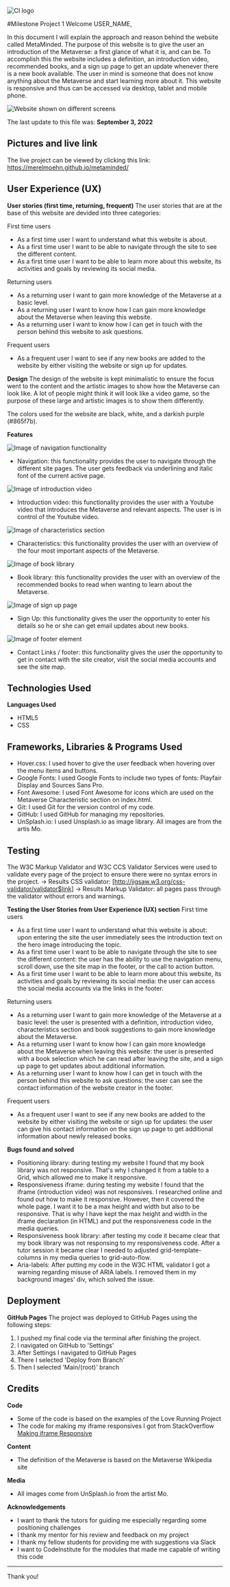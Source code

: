 ![CI logo](https://codeinstitute.s3.amazonaws.com/fullstack/ci_logo_small.png)

#Milestone Project 1
Welcome USER_NAME,

In this document I will explain the approach and reason behind the website called MetaMinded. The purpose of this website is to give the user an introduction of the Metaverse: a first glance of what it is, and can be. To accomplish this the website includes a definition, an introduction video, recommended books, and a sign up page to get an update whenever there is a new book available. The user in mind is someone that does not know anything about the Metaverse and start learning more about it. This website is responsive and thus can be accessed via desktop, tablet and mobile phone.

![Website shown on different screens](assets/images/metaminded_website.png)

The last update to this file was: **September 3, 2022**

## Pictures and live link
The live project can be viewed by clicking this link: https://merelmoehn.github.io/metaminded/

## User Experience (UX)
**User stories (first time, returning, frequent)**
The user stories that are at the base of this website are devided into three categories:

First time users
* As a first time user I want to understand what this website is about.
* As a first time user I want to be able to navigate through the site to see the different content.
* As a first time user I want to be able to learn more about this website, its activities and goals by reviewing its social media.

Returning users
* As a returning user I want to gain more knowledge of the Metaverse at a basic level.
* As a returning user I want to know how I can gain more knowledge about the Metaverse when leaving this website.
* As a returning user I want to know how I can get in touch with the person behind this website to ask questions.

Frequent users
* As a frequent user I want to see if any new books are added to the website by either visiting the website or sign up for updates.


**Design**
The design of the website is kept minimalistic to ensure the focus went to the content and the artistic images to show how the Metaverse can look like. A lot of people might think it will look like a video game, so the purpose of these large and artistic images is to show them differently.

The colors used for the website are black, white, and a darkish purple (#865f7b).

**Features**

![Image of navigation functionality](assets/images/navigation.png)
* Navigation: this functionality provides the user to navigate through the different site pages. The user gets feedback via underlining and italic font of the current active page.

![Image of introduction video](assets/images/introduction_video.png)
* Introduction video: this functionality provides the user with a Youtube video that introduces the Metaverse and relevant aspects. The user is in control of the Youtube video.

![Image of characteristics section](assets/images/characteristics.png)
* Characteristics: this functionality provides the user with an overview of the four most important aspects of the Metaverse.

![Image of book library](assets/images/recommended_books.png)
* Book library: this functionality provides the user with an overview of the recommended books to read when wanting to learn about the Metaverse.

![Image of sign up page](assets/images/signup_form.png)
* Sign Up: this functionality gives the user the opportunity to enter his details so he or she can get email updates about new books.

![Image of footer element](assets/images/Footer.png)
* Contact Links / footer: this functionality gives the user the opportunity to get in contact with the site creator, visit the social media accounts and see the site map.


## Technologies Used
**Languages Used**
* HTML5
* CSS

## Frameworks, Libraries & Programs Used
* Hover.css: I used hover to give the user feedback when hovering over the menu items and buttons.
* Google Fonts: I used Google Fonts to include two types of fonts: Playfair Display and Sources Sans Pro.
* Font Awesome: I used Font Awesome for icons which are used on the Metaverse Characteristic section on index.html.
* Git: I used Git for the version control of my code.
* GitHub: I used GitHub for managing my repositories.
* UnSplash.io: I used Unsplash.io as image library. All images are from the artis Mo.

## Testing
The W3C Markup Validator and W3C CCS Validator Services were used to validate every page of the project to ensure there were no syntax errors in the project.
-> Results CSS validator: [http://jigsaw.w3.org/css-validator/validator$link]
-> Results Markup Validator: all pages pass through the validator without errors and warnings.


**Testing the User Stories from User Experience (UX) section**
First time users
* As a first time user I want to understand what this website is about: upon entering the site the user immediately sees the introduction text on the hero image introducing the topic.
* As a first time user I want to be able to navigate through the site to see the different content: the user has the ability to use the navigation menu, scroll down, use the site map in the footer, or the call to action button.
* As a first time user I want to be able to learn more about this website, its activities and goals by reviewing its social media: the user can access the social media accounts via the links in the footer.

Returning users
* As a returning user I want to gain more knowledge of the Metaverse at a basic level: the user is presented with a definition, introduction video, characteristics section and book suggestions to gain more knowledge about the Metaverse.
* As a returning user I want to know how I can gain more knowledge about the Metaverse when leaving this website: the user is presented with a book selection which he can read after leaving the site, and a sign up page to get updates about additional information.
* As a returning user I want to know how I can get in touch with the person behind this website to ask questions: the user can see the contact information of the website creator in the footer.

Frequent users
* As a frequent user I want to see if any new books are added to the website by either visiting the website or sign up for updates: the user can give his contact information on the sign up page to get additional information about newly released books.


**Bugs found and solved**
* Positioning library: during testing my website I found that my book library was not responsive. That's why I changed it from a table to a Grid, which allowed me to make it responsive.
* Responsiveness iframe: during testing my website I found that the iframe (introduction video) was not responsives. I researched online and found out how to make it responsive. However, then it covered the whole page. I want it to be a max height and width but also to be responsive. That is why I have kept the max height and width in the iframe declaration (in HTML) and put the responsiveness code in the media queries.
* Responsiveness book library: after testing my code it became clear that my book library was not responsing to my responsiveness code. After a tutor session it became clear I needed to adjusted grid-template-columns in my media queries to grid-auto-flow.
* Aria-labels: After putting my code in the W3C HTML validator I got a warning regarding misuse of ARIA labels. I removed them in my background images' div, which solved the issue.

## Deployment
**GitHub Pages**
The project was deployed to GitHub Pages using the following steps:
1. I pushed my final code via the terminal after finishing the project.
2. I navigated on GitHub to 'Settings'
3. After Settings I navigated to GitHub Pages
4. There I selected 'Deploy from Branch'
5. Then I selected 'Main/(root)' branch

## Credits
**Code**
* Some of the code is based on the examples of the Love Running Project
* The code for making my iframe responsives I got from StackOverflow [Making iframe Responsive](https://stackoverflow.com/questions/17838607/making-an-iframe-responsive)

**Content**
* The definition of the Metaverse is based on the Metaverse Wikipedia site

**Media**
* All images come from UnSplash.io from the artist Mo.

**Acknowledgements**
* I want to thank the tutors for guiding me especially regarding some positioning challenges
* I thank my mentor for his review and feedback on my project
* I thank my fellow students for providing me with suggestions via Slack
* I want to CodeInstitute for the modules that made me capable of writing this code
---

Thank you!
